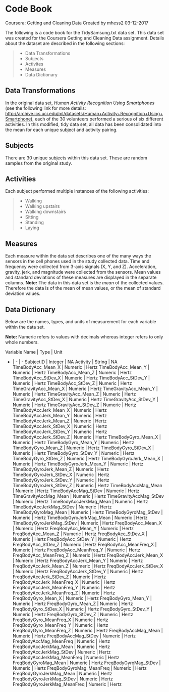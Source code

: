 Code Book
===
Coursera: Getting and Cleaning Data
Created by mhess2
03-12-2017

The following is a code book for the TidySamsung.txt data set. This data set was created for the Coursera Getting and Cleaning Data assignment. Details about the dataset are described in the following sections:
> - Data Transformations
> - Subjects
> - Activites
> - Measures
> - Data Dictionary

Data Transformations
---
In the original data set, *Human Activity Recognition Using Smartphones* (see the following link for more details: http://archive.ics.uci.edu/ml/datasets/Human+Activity+Recognition+Using+Smartphone), each of the 30 volunteers performed a serious of six different activities. In this modified, tidy data set, all data has been consolidated into the mean for each unique subject and activity pairing.

Subjects
---
There are 30 unique subjects within this data set. These are random samples from the original study.

Activities
---
Each subject performed multiple instances of the following activities:
> - Walking
> - Walking upstairs
> - Walking downstairs
> - Sitting
> - Standing
> - Laying

Measures
---
Each measure within the data set describes one of the many ways the sensors in the cell phones used in the study collected data. Time and frequency were collected from 3-axis signals (X, Y, and Z). Acceleration, gravity, jerk, and magnitude were collected from the sensors. Mean values and standard deviations of these measures are displayed in the separate columns.
**Note:** The data in this data set is the *mean* of the collected values. Therefore the data is of the mean of mean values, or the mean of standard deviation values.

Data Dictionary
---
Below are the names, types, and units of measurement for each variable within the data set.

**Note:** Numeric refers to values with decimals whereas integer refers to only whole numbers. 

Variable Name	|	Type	|	Unit
-	|	-	|	-
SubjectID	|	Integer	|	NA
Activity	|	String	|	NA
TimeBodyAcc_Mean_X	|	Numeric	|	Hertz
TimeBodyAcc_Mean_Y	|	Numeric	|	Hertz
TimeBodyAcc_Mean_Z	|	Numeric	|	Hertz
TimeBodyAcc_StDev_X	|	Numeric	|	Hertz
TimeBodyAcc_StDev_Y	|	Numeric	|	Hertz
TimeBodyAcc_StDev_Z	|	Numeric	|	Hertz
TimeGravityAcc_Mean_X	|	Numeric	|	Hertz
TimeGravityAcc_Mean_Y	|	Numeric	|	Hertz
TimeGravityAcc_Mean_Z	|	Numeric	|	Hertz
TimeGravityAcc_StDev_X	|	Numeric	|	Hertz
TimeGravityAcc_StDev_Y	|	Numeric	|	Hertz
TimeGravityAcc_StDev_Z	|	Numeric	|	Hertz
TimeBodyAccJerk_Mean_X	|	Numeric	|	Hertz
TimeBodyAccJerk_Mean_Y	|	Numeric	|	Hertz
TimeBodyAccJerk_Mean_Z	|	Numeric	|	Hertz
TimeBodyAccJerk_StDev_X	|	Numeric	|	Hertz
TimeBodyAccJerk_StDev_Y	|	Numeric	|	Hertz
TimeBodyAccJerk_StDev_Z	|	Numeric	|	Hertz
TimeBodyGyro_Mean_X	|	Numeric	|	Hertz
TimeBodyGyro_Mean_Y	|	Numeric	|	Hertz
TimeBodyGyro_Mean_Z	|	Numeric	|	Hertz
TimeBodyGyro_StDev_X	|	Numeric	|	Hertz
TimeBodyGyro_StDev_Y	|	Numeric	|	Hertz
TimeBodyGyro_StDev_Z	|	Numeric	|	Hertz
TimeBodyGyroJerk_Mean_X	|	Numeric	|	Hertz
TimeBodyGyroJerk_Mean_Y	|	Numeric	|	Hertz
TimeBodyGyroJerk_Mean_Z	|	Numeric	|	Hertz
TimeBodyGyroJerk_StDev_X	|	Numeric	|	Hertz
TimeBodyGyroJerk_StDev_Y	|	Numeric	|	Hertz
TimeBodyGyroJerk_StDev_Z	|	Numeric	|	Hertz
TimeBodyAccMag_Mean	|	Numeric	|	Hertz
TimeBodyAccMag_StDev	|	Numeric	|	Hertz
TimeGravityAccMag_Mean	|	Numeric	|	Hertz
TimeGravityAccMag_StDev	|	Numeric	|	Hertz
TimeBodyAccJerkMag_Mean	|	Numeric	|	Hertz
TimeBodyAccJerkMag_StDev	|	Numeric	|	Hertz
TimeBodyGyroMag_Mean	|	Numeric	|	Hertz
TimeBodyGyroMag_StDev	|	Numeric	|	Hertz
TimeBodyGyroJerkMag_Mean	|	Numeric	|	Hertz
TimeBodyGyroJerkMag_StDev	|	Numeric	|	Hertz
FreqBodyAcc_Mean_X	|	Numeric	|	Hertz
FreqBodyAcc_Mean_Y	|	Numeric	|	Hertz
FreqBodyAcc_Mean_Z	|	Numeric	|	Hertz
FreqBodyAcc_StDev_X	|	Numeric	|	Hertz
FreqBodyAcc_StDev_Y	|	Numeric	|	Hertz
FreqBodyAcc_StDev_Z	|	Numeric	|	Hertz
FreqBodyAcc_MeanFreq_X	|	Numeric	|	Hertz
FreqBodyAcc_MeanFreq_Y	|	Numeric	|	Hertz
FreqBodyAcc_MeanFreq_Z	|	Numeric	|	Hertz
FreqBodyAccJerk_Mean_X	|	Numeric	|	Hertz
FreqBodyAccJerk_Mean_Y	|	Numeric	|	Hertz
FreqBodyAccJerk_Mean_Z	|	Numeric	|	Hertz
FreqBodyAccJerk_StDev_X	|	Numeric	|	Hertz
FreqBodyAccJerk_StDev_Y	|	Numeric	|	Hertz
FreqBodyAccJerk_StDev_Z	|	Numeric	|	Hertz
FreqBodyAccJerk_MeanFreq_X	|	Numeric	|	Hertz
FreqBodyAccJerk_MeanFreq_Y	|	Numeric	|	Hertz
FreqBodyAccJerk_MeanFreq_Z	|	Numeric	|	Hertz
FreqBodyGyro_Mean_X	|	Numeric	|	Hertz
FreqBodyGyro_Mean_Y	|	Numeric	|	Hertz
FreqBodyGyro_Mean_Z	|	Numeric	|	Hertz
FreqBodyGyro_StDev_X	|	Numeric	|	Hertz
FreqBodyGyro_StDev_Y	|	Numeric	|	Hertz
FreqBodyGyro_StDev_Z	|	Numeric	|	Hertz
FreqBodyGyro_MeanFreq_X	|	Numeric	|	Hertz
FreqBodyGyro_MeanFreq_Y	|	Numeric	|	Hertz
FreqBodyGyro_MeanFreq_Z	|	Numeric	|	Hertz
FreqBodyAccMag_Mean	|	Numeric	|	Hertz
FreqBodyAccMag_StDev	|	Numeric	|	Hertz
FreqBodyAccMag_MeanFreq	|	Numeric	|	Hertz
FreqBodyAccJerkMag_Mean	|	Numeric	|	Hertz
FreqBodyAccJerkMag_StDev	|	Numeric	|	Hertz
FreqBodyAccJerkMag_MeanFreq	|	Numeric	|	Hertz
FreqBodyGyroMag_Mean	|	Numeric	|	Hertz
FreqBodyGyroMag_StDev	|	Numeric	|	Hertz
FreqBodyGyroMag_MeanFreq	|	Numeric	|	Hertz
FreqBodyGyroJerkMag_Mean	|	Numeric	|	Hertz
FreqBodyGyroJerkMag_StDev	|	Numeric	|	Hertz
FreqBodyGyroJerkMag_MeanFreq	|	Numeric	|	Hertz